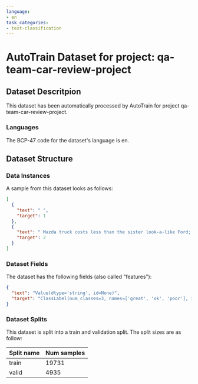 ```yaml
---
language:
- en
task_categories:
- text-classification
---
```

# AutoTrain Dataset for project: qa-team-car-review-project

## Dataset Descritpion

This dataset has been automatically processed by AutoTrain for project qa-team-car-review-project.

### Languages

The BCP-47 code for the dataset's language is en.

## Dataset Structure

### Data Instances

A sample from this dataset looks as follows:

```json
[
  {
    "text": " ",
    "target": 1
  },
  {
    "text": " Mazda truck costs less than the sister look-a-like Ford; Mazda is a \"A\" series of the Ford Ranger, [...]",
    "target": 2
  }
]
```

### Dataset Fields

The dataset has the following fields (also called "features"):

```json
{
  "text": "Value(dtype='string', id=None)",
  "target": "ClassLabel(num_classes=3, names=['great', 'ok', 'poor'], id=None)"
}
```

### Dataset Splits

This dataset is split into a train and validation split. The split sizes are as follow:

| Split name   | Num samples         |
| ------------ | ------------------- |
| train        | 19731 |
| valid        | 4935 |
